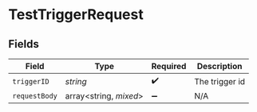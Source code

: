 # TestTriggerRequest


## Fields

| Field                  | Type                   | Required               | Description            |
| ---------------------- | ---------------------- | ---------------------- | ---------------------- |
| `triggerID`            | *string*               | :heavy_check_mark:     | The trigger id         |
| `requestBody`          | array<string, *mixed*> | :heavy_minus_sign:     | N/A                    |